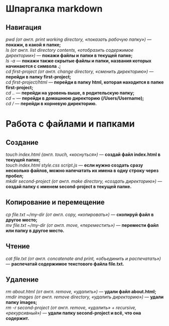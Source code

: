 # Шпаргалка markdown  

## Навигация  

_pwd (от англ. print working directory, «показать рабочую папку»)_ — **покажи, в какой я папке;**  
_ls (от англ. list directory contents, «отобразить содержимое директории»)_ — **покажи файлы и папки в текущей папке;**  
_ls -a_ — **покажи также скрытые файлы и папки, названия которых начинаются с символа .;**  
_cd first-project (от англ. change directory, «сменить директорию»)_ — **перейди в папку first-project;**  
_cd first-project/html_ — **перейди в папку html, которая находится в папке first-project;**  
_cd .._ — **перейди на уровень выше, в родительскую папку;**  
_cd ~_ — **перейди в домашнюю директорию (/Users/Username);**  
_cd /_ — **перейди в корневую директорию.**  


# Работа с файлами и папками  

## Создание  
_touch index.html (англ. touch, «коснуться»)_ — **создай файл index.html в текущей папке;**  
_touch index.html style.css script.js_ — **если нужно создать сразу несколько файлов, можно напечатать их имена в одну строку через пробел;**  
_mkdir second-project (от англ. make directory, «создать директорию»)_ — **создай папку с именем second-project в текущей папке.**  

## Копирование и перемещение  
_cp file.txt ~/my-dir (от англ. copy, «копировать»)_ — **скопируй файл в другое место;**  
_mv file.txt ~/my-dir (от англ. move, «переместить»)_ — **перемести файл или папку в другое место.**  

## Чтение  
_cat file.txt (от англ. concatenate and print, «объединить и распечатать»)_ — **распечатай содержимое текстового файла file.txt.**  

## Удаление  
_rm about.html (от англ. remove, «удалить»)_ — **удали файл about.html;**  
_rmdir images (от англ. remove directory, «удалить директорию»)_ — **удали папку images;**  
_rm -r second-project (от англ. remove, «удалить» + recursive, «рекурсивный»)_ — **удали папку second-project и всё, что она содержит.**  


